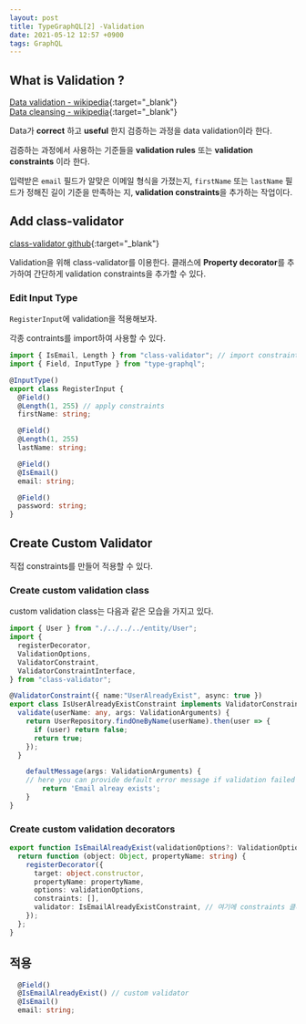 ```yaml
---
layout: post
title: TypeGraphQL[2] -Validation
date: 2021-05-12 12:57 +0900
tags: GraphQL
---
```


## What is Validation ?

[Data validation - wikipedia](https://en.wikipedia.org/wiki/Data_validation){:target="_blank"}  
[Data cleansing - wikipedia](https://en.wikipedia.org/wiki/Data_cleansing){:target="_blank"}

Data가 **correct** 하고 **useful** 한지 검증하는 과정을 data validation이라 한다.

검증하는 과정에서 사용하는 기준들을 **validation rules** 또는 **validation constraints** 이라 한다.

입력받은 `email` 필드가 알맞은 이메일 형식을 가졌는지, `firstName` 또는 `lastName` 필드가 정해진 길이 기준을 만족하는 지, **validation constraints**을 추가하는 작업이다.

## Add class-validator

[class-validator github](https://github.com/typestack/class-validator){:target="_blank"}

Validation을 위해 class-validator를 이용한다. 클래스에 **Property decorator**를 추가하여 간단하게 validation constraints을 추가할 수 있다.

### Edit Input Type

`RegisterInput`에 validation을 적용해보자.

각종 contraints를 import하여 사용할 수 있다.

```ts
import { IsEmail, Length } from "class-validator"; // import constraints
import { Field, InputType } from "type-graphql";

@InputType()
export class RegisterInput {
  @Field()
  @Length(1, 255) // apply constraints
  firstName: string;

  @Field()
  @Length(1, 255)
  lastName: string;

  @Field()
  @IsEmail()
  email: string;

  @Field()
  password: string;
}
```

## Create Custom Validator

직접 constraints를 만들어 적용할 수 있다.

### Create custom validation class

custom validation class는 다음과 같은 모습을 가지고 있다.

```ts
import { User } from "./../../../entity/User";
import {
  registerDecorator,
  ValidationOptions,
  ValidatorConstraint,
  ValidatorConstraintInterface,
} from "class-validator";

@ValidatorConstraint({ name:"UserAlreadyExist", async: true })
export class IsUserAlreadyExistConstraint implements ValidatorConstraintInterface {
  validate(userName: any, args: ValidationArguments) {
    return UserRepository.findOneByName(userName).then(user => {
      if (user) return false;
      return true;
    });
  }

    defaultMessage(args: ValidationArguments) {
    // here you can provide default error message if validation failed
        return 'Email alreay exists';
    }
}
```

### Create custom validation decorators

```ts
export function IsEmailAlreadyExist(validationOptions?: ValidationOptions) {
  return function (object: Object, propertyName: string) {
    registerDecorator({
      target: object.constructor,
      propertyName: propertyName,
      options: validationOptions,
      constraints: [],
      validator: IsEmailAlreadyExistConstraint, // 여기에 constraints 클래스를 할당해준다.
    });
  };
}

```

## 적용

```ts
  @Field()
  @IsEmailAlreadyExist() // custom validator
  @IsEmail()
  email: string;
```
